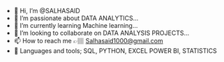 - 👋 Hi, I’m @SALHASAID
- 👀 I’m passionate about DATA ANALYTICS...
- 🌱 I’m currently learning Machine learning...
- 💞️ I’m looking to collaborate on DATA ANALYSIS PROJECTS...
- 📫 How to reach me 👉🏽 Salhasaid1000@gmail.com
- 🔨 Languages and tools; SQL, PYTHON, EXCEL POWER BI, STATISTICS

<!---
SALHASAID/SALHASAID is a ✨ special ✨ repository because its `README.md` (this file) appears on your GitHub profile.
You can click the Preview link to take a look at your changes.
--->
